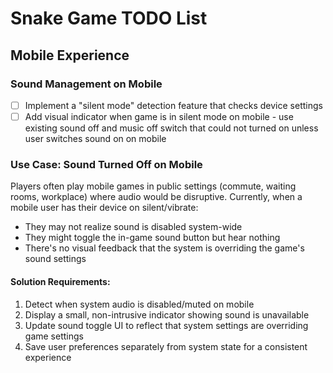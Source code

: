 # Snake Game TODO List

## Mobile Experience

### Sound Management on Mobile
- [ ] Implement a "silent mode" detection feature that checks device settings
- [ ] Add visual indicator when game is in silent mode on mobile - use existing sound off and music off switch that could not turned on unless user switches sound on on mobile

### Use Case: Sound Turned Off on Mobile
Players often play mobile games in public settings (commute, waiting rooms, workplace) where audio would be disruptive. Currently, when a mobile user has their device on silent/vibrate:
- They may not realize sound is disabled system-wide
- They might toggle the in-game sound button but hear nothing
- There's no visual feedback that the system is overriding the game's sound settings

#### Solution Requirements:
1. Detect when system audio is disabled/muted on mobile
2. Display a small, non-intrusive indicator showing sound is unavailable
3. Update sound toggle UI to reflect that system settings are overriding game settings
5. Save user preferences separately from system state for a consistent experience
